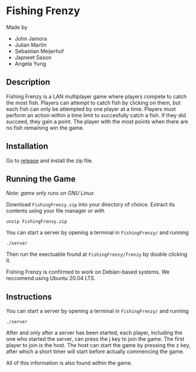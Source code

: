 # Fishing Frenzy

Made by
- John Jamora
- Julian Martin
- Sebastian Meijerhof
- Japneet Sason
- Angela Yung

## Description

Fishing Frenzy is a LAN multiplayer game where players compete to catch the most fish. 
Players can attempt to catch fish by clicking on them, but each fish can only be attempted by one player at a time.
Players must perform an action within a time limit to succesfully catch a fish. If they did succeed, they gain a point.
The player with the most points when there are no fish remaining win the game.

## Installation

Go to [release](https://github.com/smeijerhof/371Project/releases/tag/release) and install the zip file.

## Running the Game

*Note: game only runs on GNU Linux*

Download `FishingFrenzy.zip` into your directory of choice. Extract its contents using your file manager or with
```
unzip FishingFrenzy.zip
```
You can start a server by opening a terminal in `FishingFrenzy/` and running
```
./server
```
Then run the exectuable found at `FishingFrenzy/frenzy` by double clicking it.

Fishing Frenzy is confirmed to work on Debian-based systems. We reccomend using Ubuntu 20.04 LTS.

## Instructions

You can start a server by opening a terminal in `FishingFrenzy/` and running
```
./server
```
After and only after a server has been started, each player, including the one who started the server, can press the j key to join the game.
The first player to join is the host. The host can start the game by pressing the z key, after which a short timer will start before actually commencing the game.

All of this information is also found within the game.
